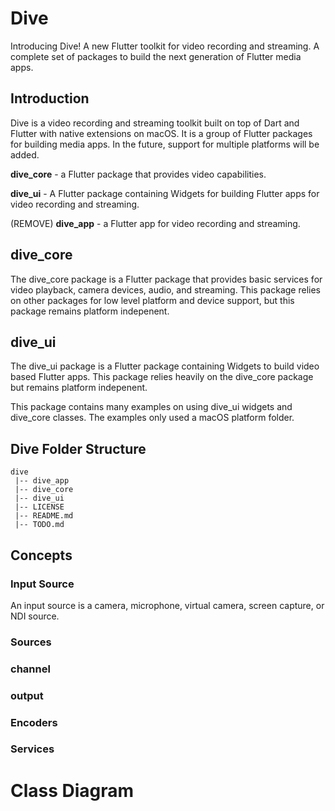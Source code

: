 # Dive

Introducing Dive! A new Flutter toolkit for video recording and streaming.
A complete set of packages to build the next generation of Flutter media apps.

## Introduction

Dive is a video recording and streaming toolkit built on top of Dart and
Flutter with native extensions on macOS. It is a group of Flutter packages for
building media apps. In the future, support for multiple
platforms will be added.

**dive_core** - a Flutter package that provides video capabilities.

**dive_ui** - A Flutter package containing Widgets for building Flutter apps for
video recording and streaming.

(REMOVE) **dive_app** - a Flutter app for video recording and streaming.

## dive_core

The dive_core package is a Flutter package that provides basic services for
video playback, camera devices, audio, and streaming. This package relies on
other packages for low level platform and device support, but this package
remains platform indepenent.

## dive_ui

The dive_ui package is a Flutter package containing Widgets to build video based
Flutter apps. This package relies heavily on the dive_core package but remains
platform indepenent.

This package contains many examples on using dive_ui widgets and dive_core
classes. The examples only used a macOS platform folder.

## Dive Folder Structure

```
dive
 |-- dive_app
 |-- dive_core
 |-- dive_ui
 |-- LICENSE
 |-- README.md
 |-- TODO.md
```

## Concepts

### Input Source

An input source is a camera, microphone, virtual camera, screen capture,
or NDI source.

### Sources

### channel

### output

### Encoders

### Services

# Class Diagram
